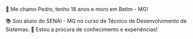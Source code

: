  👋 Me chamo Pedro, tenho 18 anos e moro em Betim - MG!

📚 Sou aluno do SENAI - MG no curso de Técnico de Desenvolvimento de Sistemas. 🔭 Estou a procura de conhecimento e experiências!
